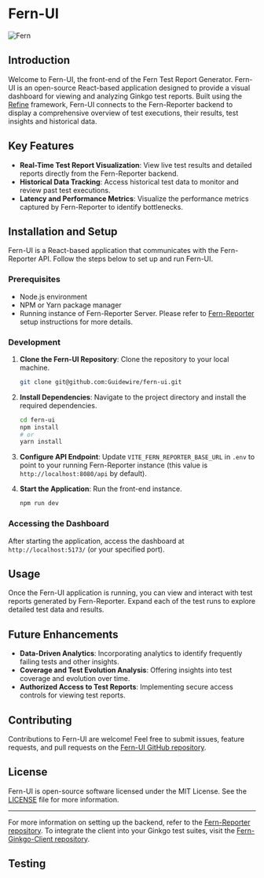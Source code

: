 # Fern-UI

![Fern](https://github.com/guidewire/fern-reporter/raw/main/docs/images/logo-no-background.png)

## Introduction
Welcome to Fern-UI, the front-end of the Fern Test Report Generator.
Fern-UI is an open-source React-based application
designed to provide a visual dashboard for viewing and analyzing Ginkgo test reports.
Built using the [Refine](https://github.com/refinedev/refine) framework,
Fern-UI connects to the Fern-Reporter backend to display a comprehensive overview of test executions,
their results, test insights and historical data.

## Key Features
- **Real-Time Test Report Visualization**: View live test results and detailed reports directly from the Fern-Reporter backend.
- **Historical Data Tracking**: Access historical test data to monitor and review past test executions.
- **Latency and Performance Metrics**: Visualize the performance metrics captured by Fern-Reporter to identify bottlenecks.

## Installation and Setup
Fern-UI is a React-based application that communicates with the Fern-Reporter API.
Follow the steps below to set up and run Fern-UI.

### Prerequisites
- Node.js environment
- NPM or Yarn package manager
- Running instance of Fern-Reporter Server. Please refer to [Fern-Reporter](https://github.com/Guidewire/fern-reporter/blob/main/README.md#setting-up-the-api-server) setup instructions for more details.

### Development
1. **Clone the Fern-UI Repository**: Clone the repository to your local machine.
    ```sh
    git clone git@github.com:Guidewire/fern-ui.git
    ```

2. **Install Dependencies**: Navigate to the project directory and install the required dependencies.
    ```sh
    cd fern-ui
    npm install
    # or
    yarn install
    ```

3. **Configure API Endpoint**: Update `VITE_FERN_REPORTER_BASE_URL` in `.env` to point to your running Fern-Reporter instance (this value is `http://localhost:8080/api` by default).

4. **Start the Application**: Run the front-end instance.
    ```sh
    npm run dev
    ```

### Accessing the Dashboard
After starting the application, access the dashboard at `http://localhost:5173/` (or your specified port).

## Usage
Once the Fern-UI application is running, you can view and interact with test reports generated by Fern-Reporter.
Expand each of the test runs to explore detailed test data and results.

## Future Enhancements
- **Data-Driven Analytics**: Incorporating analytics to identify frequently failing tests and other insights.
- **Coverage and Test Evolution Analysis**: Offering insights into test coverage and evolution over time.
- **Authorized Access to Test Reports**: Implementing secure access controls for viewing test reports.

## Contributing
Contributions to Fern-UI are welcome! Feel free to submit issues, feature requests, and pull requests on the [Fern-UI GitHub repository](https://github.com/Guidewire/fern-ui).

## License
Fern-UI is open-source software licensed under the MIT License. See the [LICENSE](LICENSE) file for more information.

---

For more information on setting up the backend,
refer to the [Fern-Reporter repository](https://github.com/Guidewire/fern-reporter).
To integrate the client into your Ginkgo test suites,
visit the [Fern-Ginkgo-Client repository](https://github.com/Guidewire/fern-ginkgo-client).

## Testing